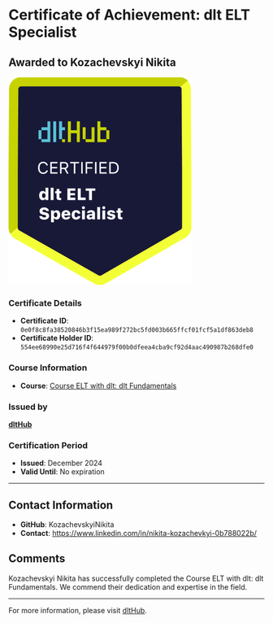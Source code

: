 
# Certificate of Achievement: dlt ELT Specialist

## Awarded to **Kozachevskyi Nikita**

![Course Image](../badges/dlt_ELT_specialist.png)

### Certificate Details
- **Certificate ID**: `0e0f8c8fa38520846b3f15ea989f272bc5fd003b665ffcf01fcf5a1df863deb8`
- **Certificate Holder ID**: `554ee68990e25d716f4f644979f00b0dfeea4cba9cf92d4aac490987b268dfe0`

### Course Information
- **Course**: [Course ELT with dlt: dlt Fundamentals](https://github.com/dlt-hub/dlthub-education/tree/main/courses/dlt_fundamentals_dec_2024)

### Issued by
[**dltHub**](https://dlthub.com/) 

### Certification Period
- **Issued**: December 2024
- **Valid Until**: No expiration

---

## Contact Information
- **GitHub**: KozachevskyiNikita
- **Contact**: https://www.linkedin.com/in/nikita-kozachevkyi-0b788022b/

## Comments
Kozachevskyi Nikita has successfully completed the Course ELT with dlt: dlt Fundamentals. We commend their dedication and expertise in the field.

---

For more information, please visit [dltHub](https://dlthub.com/).
    